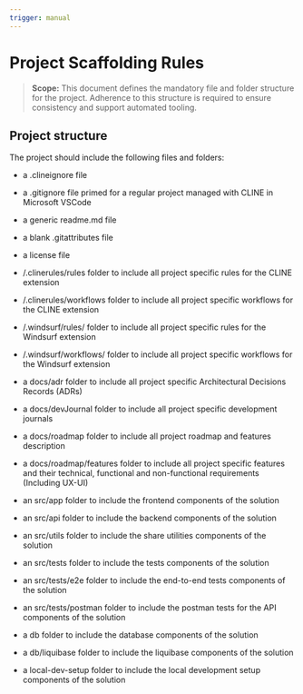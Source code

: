 ```yaml
---
trigger: manual
---
```


# Project Scaffolding Rules

> **Scope:** This document defines the mandatory file and folder structure for the project. Adherence to this structure is required to ensure consistency and support automated tooling.

## Project structure

The project should include the following files and folders:
- a .clineignore file
- a .gitignore file primed for a regular project managed with CLINE in Microsoft VSCode
- a generic readme.md file
- a blank .gitattributes file
- a license file

- /.clinerules/rules folder to include all project specific rules for the CLINE extension
- /.clinerules/workflows folder to include all project specific workflows for the CLINE extension
- /.windsurf/rules/ folder to include all project specific rules for the Windsurf extension
- /.windsurf/workflows/ folder to include all project specific workflows for the Windsurf extension

- a docs/adr folder to include all project specific Architectural Decisions Records (ADRs)
- a docs/devJournal folder to include all project specific development journals
- a docs/roadmap folder to include all project roadmap and features description
- a docs/roadmap/features folder to include all project specific features and their technical, functional and non-functional requirements (Including UX-UI)

- an src/app folder to include the frontend components of the solution
- an src/api folder to include the backend components of the solution
- an src/utils folder to include the share utilities components of the solution
- an src/tests folder to include the tests components of the solution
- an src/tests/e2e folder to include the end-to-end tests components of the solution
- an src/tests/postman folder to include the postman tests for the API components of the solution

- a db folder to include the database components of the solution
- a db/liquibase folder to include the liquibase components of the solution

- a local-dev-setup folder to include the local development setup components of the solution